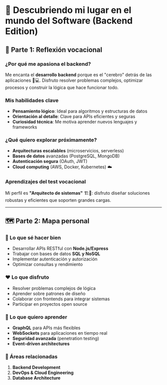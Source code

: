 # 🚀 Descubriendo mi lugar en el mundo del Software (Backend Edition)

## 💭 Parte 1: Reflexión vocacional  

### ¿Por qué me apasiona el backend?  
Me encanta el **desarrollo backend** porque es el "cerebro" detrás de las aplicaciones 🧠💻. Disfruto resolver problemas complejos, optimizar procesos y construir la lógica que hace funcionar todo.  

### Mis habilidades clave  
- **Pensamiento lógico**: Ideal para algoritmos y estructuras de datos  
- **Orientación al detalle**: Clave para APIs eficientes y seguras  
- **Curiosidad técnica**: Me motiva aprender nuevos lenguajes y frameworks  

### ¿Qué quiero explorar próximamente?  
- **Arquitecturas escalables** (microservicios, serverless)  
- **Bases de datos** avanzadas (PostgreSQL, MongoDB)  
- **Autenticación segura** (OAuth, JWT)  
- **Cloud computing** (AWS, Docker, Kubernetes) ☁️  

### Aprendizajes del test vocacional  
Mi perfil es **"Arquitecto de sistemas"** 🏗️🔧: disfruto diseñar soluciones robustas y eficientes que soporten grandes cargas.  

---  

## 🗺️ Parte 2: Mapa personal  

### 💪 Lo que sé hacer bien  
- Desarrollar APIs RESTful con **Node.js/Express**  
- Trabajar con bases de datos **SQL y NoSQL**  
- Implementar autenticación y autorización  
- Optimizar consultas y rendimiento  

### ❤️ Lo que disfruto  
- Resolver problemas complejos de lógica  
- Aprender sobre patrones de diseño  
- Colaborar con frontends para integrar sistemas  
- Participar en proyectos open source  

### 🌱 Lo que quiero aprender  
- **GraphQL** para APIs más flexibles  
- **WebSockets** para aplicaciones en tiempo real  
- **Seguridad avanzada** (penetration testing)  
- **Event-driven architectures**  

### 🌟 Áreas relacionadas  
1. **Backend Development**  
2. **DevOps & Cloud Engineering**  
3. **Database Architecture**  